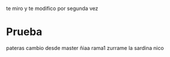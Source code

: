 

te miro y te modifico por segunda vez
# Prueba
pateras
cambio desde master
ñiaa
rama1
zurrame la sardina nico
